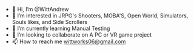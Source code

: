 - 👋 Hi, I’m @WittAndrew
- 👀 I’m interested in JRPG's Shooters, MOBA'S, Open World, Simulators, Souls likes, and Side Scrollers
- 🌱 I’m currently learning Manual Testing
- 💞️ I’m looking to collaborate on A PC or VR game project
- 📫 How to reach me wittworks06@gmail.com

<!---
WittAndrew/WittAndrew is a ✨ special ✨ repository because its `README.md` (this file) appears on your GitHub profile.
You can click the Preview link to take a look at your changes.
--->
